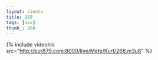 ```yaml
--- 
layout: sieutv
title: 268
tags: [xxx]
thumb_: 268
---
```

{% include videohls src="http://bur879.com:8000/live/Mete/Kurt/268.m3u8" %} 
